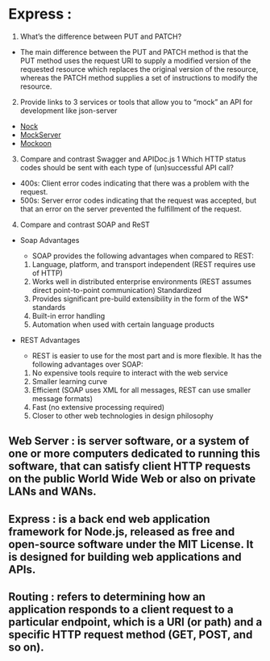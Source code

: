 # Express : 

1. What’s the difference between PUT and PATCH? 
  * The main difference between the PUT and PATCH method is that the PUT method uses the request URI to supply a modified version of the requested resource which replaces the original version of the resource, whereas the PATCH method supplies a set of instructions to modify the resource.

2. Provide links to 3 services or tools that allow you to “mock” an API for development like json-server
  * [Nock](https://github.com/nock/nock)
  * [MockServer](https://www.mock-server.com/)
  * [Mockoon](https://mockoon.com/)

3. Compare and contrast Swagger and APIDoc.js 1 Which HTTP status codes should be sent with each type of (un)successful API call?
  * 400s: Client error codes indicating that there was a problem with the request.
  * 500s: Server error codes indicating that the request was accepted, but that an error on the server prevented the fulfillment of the request.

4. Compare and contrast SOAP and ReST 
  * Soap Advantages
     * SOAP provides the following advantages when compared to REST:
      1. Language, platform, and transport independent (REST requires use of HTTP)
      2. Works well in distributed enterprise environments (REST assumes direct point-to-point communication) Standardized
      3. Provides significant pre-build extensibility in the form of the WS* standards
      4. Built-in error handling
      5. Automation when used with certain language products

 * REST Advantages
     * REST is easier to use for the most part and is more flexible. It has the following advantages over SOAP:
      1. No expensive tools require to interact with the web service
      2. Smaller learning curve
      3. Efficient (SOAP uses XML for all messages, REST can use smaller message formats)
      4. Fast (no extensive processing required)
      5. Closer to other web technologies in design philosophy




## Web Server : is server software, or a system of one or more computers dedicated to running this software, that can satisfy client HTTP requests on the public World Wide Web or also on private LANs and WANs.
## Express : is a back end web application framework for Node.js, released as free and open-source software under the MIT License. It is designed for building web applications and APIs.
## Routing : refers to determining how an application responds to a client request to a particular endpoint, which is a URI (or path) and a specific HTTP request method (GET, POST, and so on).


  
